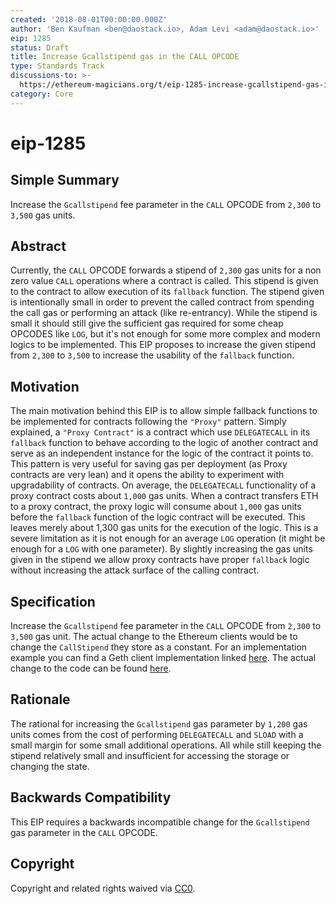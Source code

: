 ```yaml
---
created: '2018-08-01T00:00:00.000Z'
author: 'Ben Kaufman <ben@daostack.io>, Adam Levi <adam@daostack.io>'
eip: 1285
status: Draft
title: Increase Gcallstipend gas in the CALL OPCODE
type: Standards Track
discussions-to: >-
  https://ethereum-magicians.org/t/eip-1285-increase-gcallstipend-gas-in-the-call-opcode/941
category: Core
---
```


# eip-1285

## Simple Summary

Increase the `Gcallstipend` fee parameter in the `CALL` OPCODE from `2,300` to `3,500` gas units.

## Abstract

Currently, the `CALL` OPCODE forwards a stipend of `2,300` gas units for a non zero value `CALL` operations where a contract is called. This stipend is given to the contract to allow execution of its `fallback` function. The stipend given is intentionally small in order to prevent the called contract from spending the call gas or performing an attack \(like re-entrancy\). While the stipend is small it should still give the sufficient gas required for some cheap OPCODES like `LOG`, but it's not enough for some more complex and modern logics to be implemented. This EIP proposes to increase the given stipend from `2,300` to `3,500` to increase the usability of the `fallback` function.

## Motivation

The main motivation behind this EIP is to allow simple fallback functions to be implemented for contracts following the `"Proxy"` pattern. Simply explained, a `"Proxy Contract"` is a contract which use `DELEGATECALL` in its `fallback` function to behave according to the logic of another contract and serve as an independent instance for the logic of the contract it points to. This pattern is very useful for saving gas per deployment \(as Proxy contracts are very lean\) and it opens the ability to experiment with upgradability of contracts. On average, the `DELEGATECALL` functionality of a proxy contract costs about `1,000` gas units. When a contract transfers ETH to a proxy contract, the proxy logic will consume about `1,000` gas units before the `fallback` function of the logic contract will be executed. This leaves merely about 1,300 gas units for the execution of the logic. This is a severe limitation as it is not enough for an average `LOG` operation \(it might be enough for a `LOG` with one parameter\). By slightly increasing the gas units given in the stipend we allow proxy contracts have proper `fallback` logic without increasing the attack surface of the calling contract.

## Specification

Increase the `Gcallstipend` fee parameter in the `CALL` OPCODE from `2,300` to `3,500` gas unit. The actual change to the Ethereum clients would be to change the `CallStipend` they store as a constant. For an implementation example you can find a Geth client implementation linked [here](https://github.com/ben-kaufman/go-ethereum/tree/eip-1285). The actual change to the code can be found [here](https://github.com/ben-kaufman/go-ethereum/blob/eip-1285/params/protocol_params.go#L41).

## Rationale

The rational for increasing the `Gcallstipend` gas parameter by `1,200` gas units comes from the cost of performing `DELEGATECALL` and `SLOAD` with a small margin for some small additional operations. All while still keeping the stipend relatively small and insufficient for accessing the storage or changing the state.

## Backwards Compatibility

This EIP requires a backwards incompatible change for the `Gcallstipend` gas parameter in the `CALL` OPCODE.

## Copyright

Copyright and related rights waived via [CC0](https://creativecommons.org/publicdomain/zero/1.0/).

